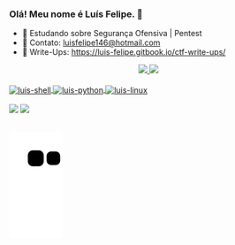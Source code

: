 ### Olá! Meu nome é Luís Felipe. 👋

- 🌱 Estudando sobre Segurança Ofensiva | Pentest
- 📩 Contato: luisfelipe146@hotmail.com
- 📝 Write-Ups: https://luis-felipe.gitbook.io/ctf-write-ups/

<div align="center">
  <a href="https://github.com/luisfelipe146">
  <img height="170em" src="https://github-readme-stats.vercel.app/api?username=luisfelipe146&show_icons=true&theme=tokyonight&include_all_commits=true&count_private=true"/>
  <img height="150em" src="https://github-readme-stats.vercel.app/api/top-langs/?username=luisfelipe146&layout=compact&langs_count=7&theme=tokyonight"/>
</div>
  
<div style="display: inline"><br>
  <img align="center" alt="luis-shell" height="50" width="50" src="https://cdn.jsdelivr.net/gh/devicons/devicon/icons/bash/bash-original.svg">
  <img align="center" alt="luis-python" height="50" width="50" src="https://cdn.jsdelivr.net/gh/devicons/devicon/icons/python/python-original.svg">
  <img align="center" alt="luis-linux" height="50" width="50" src="https://cdn.jsdelivr.net/gh/devicons/devicon/icons/linux/linux-original.svg">
</div>
<br><br>
<div>
 <a href="https://www.linkedin.com/in/luis146/" target="_blank"><img src="https://img.shields.io/badge/LinkedIn-0077B5?style=for-the-badge&logo=linkedin&logoColor=white" target="_blank"></a>
 <a href="https://twitter.com/luisfelipe146_" target="_blank"><img src="https://img.shields.io/badge/Twitter-1DA1F2?style=for-the-badge&logo=twitter&logoColor=white" target="_blank"></a> 
</div><br>

![Snake animation](https://github.com/luisfelipe146/luisfelipe146/blob/output/github-contribution-grid-snake.svg)
